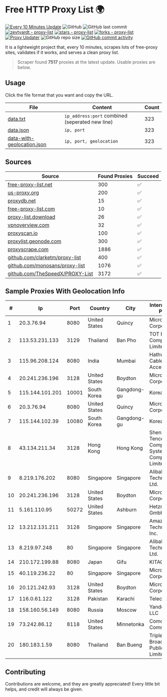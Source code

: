 
# Free HTTP Proxy List 🌍

[![Every 10 Minutes Update](https://github.com/mertguvencli/http-proxy-list/actions/workflows/main.yml/badge.svg?branch=main)](https://github.com/mertguvencli/http-proxy-list/actions/workflows/main.yml)
![GitHub](https://img.shields.io/github/license/mertguvencli/http-proxy-list)
![GitHub last commit](https://img.shields.io/github/last-commit/mertguvencli/http-proxy-list)
[![zevtyardt - proxy-list](https://img.shields.io/static/v1?label=zevtyardt&message=proxy-list&color=blue&logo=github)](https://github.com/zevtyardt/proxy-list "Go to GitHub repo")
[![stars - proxy-list](https://img.shields.io/github/stars/zevtyardt/proxy-list?style=social)](https://github.com/zevtyardt/proxy-list)
[![forks - proxy-list](https://img.shields.io/github/forks/zevtyardt/proxy-list?style=social)](https://github.com/zevtyardt/proxy-list)
[![Proxy Updater](https://github.com/zevtyardt/proxy-list/workflows/Proxy%20Updater/badge.svg)](https://github.com/zevtyardt/proxy-list/actions?query=workflow:"Proxy+Updater")
![GitHub repo size](https://img.shields.io/github/repo-size/zevtyardt/proxy-list)
[![GitHub commit activity](https://img.shields.io/github/commit-activity/m/zevtyardt/proxy-list?logo=commits)](https://github.com/zevtyardt/proxy-list/commits/main)

It is a lightweight project that, every 10 minutes, scrapes lots of free-proxy sites, validates if it works, and serves a clean proxy list.

> Scraper found **7517** proxies at the latest update. Usable proxies are below.

## Usage

Click the file format that you want and copy the URL.

|File|Content|Count|
|----|-------|-----|
|[data.txt](https://raw.githubusercontent.com/mertguvencli/http-proxy-list/main/proxy-list/data.txt)|`ip_address:port` combined (seperated new line)|323|
|[data.json](https://raw.githubusercontent.com/mertguvencli/http-proxy-list/main/proxy-list/data.json)|`ip, port`|323|
|[data-with-geolocation.json](https://raw.githubusercontent.com/mertguvencli/http-proxy-list/main/proxy-list/data-with-geolocation.json)|`ip, port, geolocation`|323|

## Sources

|Source|Found Proxies|Succeed|
|------|-------------|-------|
|[free-proxy-list.net](https://free-proxy-list.net)|300|✅|
|[us-proxy.org](https://www.us-proxy.org)|200|✅|
|[proxydb.net](http://proxydb.net)|15|✅|
|[free-proxy-list.com](https://free-proxy-list.com/?page=&port=&type%5B%5D=http&type%5B%5D=https&up_time=0&search=Search)|10|✅|
|[proxy-list.download](https://www.proxy-list.download/HTTP)|26|✅|
|[vpnoverview.com](https://vpnoverview.com/privacy/anonymous-browsing/free-proxy-servers)|32|✅|
|[proxyscan.io](https://www.proxyscan.io)|100|✅|
|[proxylist.geonode.com](https://proxylist.geonode.com/api/proxy-list?limit=300&page=1&sort_by=lastChecked&sort_type=desc&protocols=http,https)|300|✅|
|[proxyscrape.com](https://api.proxyscrape.com/v2/?request=displayproxies&protocol=http&timeout=10000&country=all&ssl=all&anonymity=all)|1886|✅|
|[github.com/clarketm/proxy-list](https://raw.githubusercontent.com/clarketm/proxy-list/master/proxy-list-raw.txt)|400|✅|
|[github.com/monosans/proxy-list](https://raw.githubusercontent.com/monosans/proxy-list/main/proxies/http.txt)|1076|✅|
|[github.com/TheSpeedX/PROXY-List](https://raw.githubusercontent.com/TheSpeedX/PROXY-List/master/http.txt)|3172|✅|


## Sample Proxies With Geolocation Info

|#|Ip|Port|Country|City|Internet Service Provider|
|-|--|----|-------|----|-------------------------|
|1|20.3.76.94|8080|United States|Quincy|Microsoft Corporation|
|2|113.53.231.133|3129|Thailand|Ban Pho|TOT Public Company Limited|
|3|115.96.208.124|8080|India|Mumbai|Hathway IP over Cable Internet Access|
|4|20.241.236.196|3128|United States|Boydton|Microsoft Corporation|
|5|115.144.101.201|10001|South Korea|Gangdong-gu|Korea Telecom|
|6|20.3.76.94|8080|United States|Quincy|Microsoft Corporation|
|7|115.144.102.39|10080|South Korea|Gangdong-gu|Korea Telecom|
|8|43.134.211.34|3128|Hong Kong|Hong Kong|Shenzhen Tencent Computer Systems Company Limited|
|9|8.219.176.202|8080|Singapore|Singapore|Alibaba (US) Technology Co., Ltd.|
|10|20.241.236.196|3128|United States|Boydton|Microsoft Corporation|
|11|5.161.110.95|50272|United States|Ashburn|Hetzner Online GmbH|
|12|13.212.131.211|3128|Singapore|Singapore|Amazon Technologies Inc.|
|13|8.219.97.248|80|Singapore|Singapore|Alibaba (US) Technology Co., Ltd.|
|14|210.172.199.88|8080|Japan|Gifu|KITAGATA|
|15|40.119.236.22|80|Singapore|Singapore|Microsoft Corporation|
|16|20.121.242.93|3128|United States|Boydton|Microsoft Corporation|
|17|116.0.61.122|3128|Pakistan|Karachi|Telecard|
|18|158.160.56.149|8080|Russia|Moscow|Yandex.Cloud LLC|
|19|73.242.86.12|8118|United States|Minnetonka|Comcast Cable Communications|
|20|180.183.1.59|8080|Thailand|Ban Bueng|Triple T Broadband Public Company Limited|



## Contributing

Contributions are welcome, and they are greatly appreciated! Every
little bit helps, and credit will always be given.

